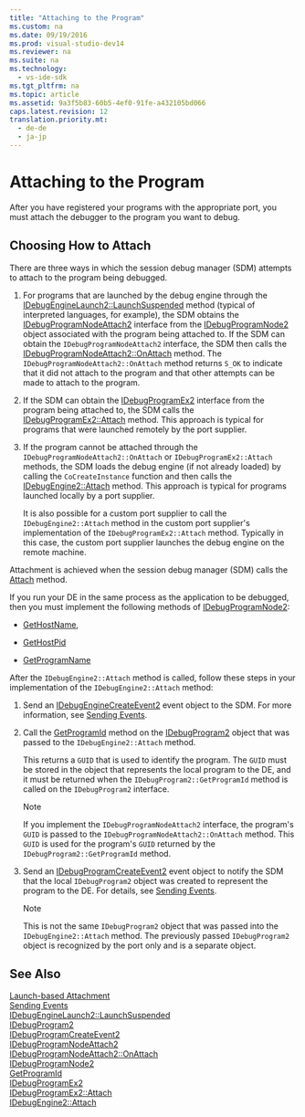 ```yaml
---
title: "Attaching to the Program"
ms.custom: na
ms.date: 09/19/2016
ms.prod: visual-studio-dev14
ms.reviewer: na
ms.suite: na
ms.technology: 
  - vs-ide-sdk
ms.tgt_pltfrm: na
ms.topic: article
ms.assetid: 9a3f5b83-60b5-4ef0-91fe-a432105bd066
caps.latest.revision: 12
translation.priority.mt: 
  - de-de
  - ja-jp
---
```

# Attaching to the Program
After you have registered your programs with the appropriate port, you must attach the debugger to the program you want to debug.  
  
## Choosing How to Attach  
 There are three ways in which the session debug manager (SDM) attempts to attach to the program being debugged.  
  
1.  For programs that are launched by the debug engine through the [IDebugEngineLaunch2::LaunchSuspended](../vs140/IDebugEngineLaunch2--LaunchSuspended.md) method (typical of interpreted languages, for example), the SDM obtains the [IDebugProgramNodeAttach2](../vs140/IDebugProgramNodeAttach2.md) interface from the [IDebugProgramNode2](../vs140/IDebugProgramNode2.md) object associated with the program being attached to. If the SDM can obtain the `IDebugProgramNodeAttach2` interface, the SDM then calls the [IDebugProgramNodeAttach2::OnAttach](../vs140/IDebugProgramNodeAttach2--OnAttach.md) method. The `IDebugProgramNodeAttach2::OnAttach` method returns `S_OK` to indicate that it did not attach to the program and that other attempts can be made to attach to the program.  
  
2.  If the SDM can obtain the [IDebugProgramEx2](../vs140/IDebugProgramEx2.md) interface from the program being attached to, the SDM calls the [IDebugProgramEx2::Attach](../vs140/IDebugProgramEx2--Attach.md) method. This approach is typical for programs that were launched remotely by the port supplier.  
  
3.  If the program cannot be attached through the `IDebugProgramNodeAttach2::OnAttach` or `IDebugProgramEx2::Attach` methods, the SDM loads the debug engine (if not already loaded) by calling the `CoCreateInstance` function and then calls the [IDebugEngine2::Attach](../vs140/IDebugEngine2--Attach.md) method. This approach is typical for programs launched locally by a port supplier.  
  
     It is also possible for a custom port supplier to call the `IDebugEngine2::Attach` method in the custom port supplier's implementation of the `IDebugProgramEx2::Attach` method. Typically in this case, the custom port supplier launches the debug engine on the remote machine.  
  
 Attachment is achieved when the session debug manager (SDM) calls the [Attach](../vs140/IDebugEngine2--Attach.md) method.  
  
 If you run your DE in the same process as the application to be debugged, then you must implement the following methods of [IDebugProgramNode2](../vs140/IDebugProgramNode2.md):  
  
-   [GetHostName](../vs140/IDebugProgramNode2--GetHostName.md),  
  
-   [GetHostPid](../vs140/IDebugProgramNode2--GetHostPid.md)  
  
-   [GetProgramName](../vs140/IDebugProgramNode2--GetProgramName.md)  
  
 After the `IDebugEngine2::Attach` method is called, follow these steps in your implementation of the `IDebugEngine2::Attach` method:  
  
1.  Send an [IDebugEngineCreateEvent2](../vs140/IDebugEngineCreateEvent2.md) event object to the SDM. For more information, see [Sending Events](../vs140/Sending-Events.md).  
  
2.  Call the [GetProgramId](../vs140/IDebugProgram2--GetProgramId.md) method on the [IDebugProgram2](../vs140/IDebugProgram2.md) object that was passed to the `IDebugEngine2::Attach` method.  
  
     This returns a `GUID` that is used to identify the program. The `GUID` must be stored in the object that represents the local program to the DE, and it must be returned when the `IDebugProgram2::GetProgramId` method is called on the `IDebugProgram2` interface.  
  
    > [!NOTE]
    >  If you implement the `IDebugProgramNodeAttach2` interface, the program's `GUID` is passed to the `IDebugProgramNodeAttach2::OnAttach` method. This `GUID` is used for the program's `GUID` returned by the `IDebugProgram2::GetProgramId` method.  
  
3.  Send an [IDebugProgramCreateEvent2](../vs140/IDebugProgramCreateEvent2.md) event object to notify the SDM that the local `IDebugProgram2` object was created to represent the program to the DE. For details, see [Sending Events](../vs140/Sending-Events.md).  
  
    > [!NOTE]
    >  This is not the same `IDebugProgram2` object that was passed into the `IDebugEngine2::Attach` method. The previously passed `IDebugProgram2` object is recognized by the port only and is a separate object.  
  
## See Also  
 [Launch-based Attachment](../vs140/Launch-based-Attachment.md)   
 [Sending Events](../vs140/Sending-Events.md)   
 [IDebugEngineLaunch2::LaunchSuspended](../vs140/IDebugEngineLaunch2--LaunchSuspended.md)   
 [IDebugProgram2](../vs140/IDebugProgram2.md)   
 [IDebugProgramCreateEvent2](../vs140/IDebugProgramCreateEvent2.md)   
 [IDebugProgramNodeAttach2](../vs140/IDebugProgramNodeAttach2.md)   
 [IDebugProgramNodeAttach2::OnAttach](../vs140/IDebugProgramNodeAttach2--OnAttach.md)   
 [IDebugProgramNode2](../vs140/IDebugProgramNode2.md)   
 [GetProgramId](../vs140/IDebugProgram2--GetProgramId.md)   
 [IDebugProgramEx2](../vs140/IDebugProgramEx2.md)   
 [IDebugProgramEx2::Attach](../vs140/IDebugProgramEx2--Attach.md)   
 [IDebugEngine2::Attach](../vs140/IDebugEngine2--Attach.md)
